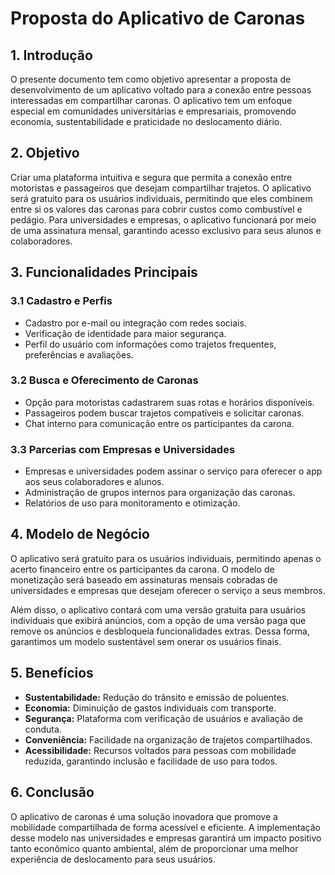 # Proposta do Aplicativo de Caronas

## 1. Introdução

O presente documento tem como objetivo apresentar a proposta de desenvolvimento de um aplicativo voltado para a conexão entre pessoas interessadas em compartilhar caronas. O aplicativo tem um enfoque especial em comunidades universitárias e empresariais, promovendo economia, sustentabilidade e praticidade no deslocamento diário.

## 2. Objetivo

Criar uma plataforma intuitiva e segura que permita a conexão entre motoristas e passageiros que desejam compartilhar trajetos. O aplicativo será gratuito para os usuários individuais, permitindo que eles combinem entre si os valores das caronas para cobrir custos como combustível e pedágio. Para universidades e empresas, o aplicativo funcionará por meio de uma assinatura mensal, garantindo acesso exclusivo para seus alunos e colaboradores.

## 3. Funcionalidades Principais

### 3.1 Cadastro e Perfis

- Cadastro por e-mail ou integração com redes sociais.
- Verificação de identidade para maior segurança.
- Perfil do usuário com informações como trajetos frequentes, preferências e avaliações.

### 3.2 Busca e Oferecimento de Caronas

- Opção para motoristas cadastrarem suas rotas e horários disponíveis.
- Passageiros podem buscar trajetos compatíveis e solicitar caronas.
- Chat interno para comunicação entre os participantes da carona.

### 3.3 Parcerias com Empresas e Universidades

- Empresas e universidades podem assinar o serviço para oferecer o app aos seus colaboradores e alunos.
- Administração de grupos internos para organização das caronas.
- Relatórios de uso para monitoramento e otimização.

## 4. Modelo de Negócio

O aplicativo será gratuito para os usuários individuais, permitindo apenas o acerto financeiro entre os participantes da carona. O modelo de monetização será baseado em assinaturas mensais cobradas de universidades e empresas que desejam oferecer o serviço a seus membros.

Além disso, o aplicativo contará com uma versão gratuita para usuários individuais que exibirá anúncios, com a opção de uma versão paga que remove os anúncios e desbloqueia funcionalidades extras. Dessa forma, garantimos um modelo sustentável sem onerar os usuários finais.

## 5. Benefícios

- **Sustentabilidade:** Redução do trânsito e emissão de poluentes.
- **Economia:** Diminuição de gastos individuais com transporte.
- **Segurança:** Plataforma com verificação de usuários e avaliação de conduta.
- **Conveniência:** Facilidade na organização de trajetos compartilhados.
- **Acessibilidade:** Recursos voltados para pessoas com mobilidade reduzida, garantindo inclusão e facilidade de uso para todos.

## 6. Conclusão

O aplicativo de caronas é uma solução inovadora que promove a mobilidade compartilhada de forma acessível e eficiente. A implementação desse modelo nas universidades e empresas garantirá um impacto positivo tanto econômico quanto ambiental, além de proporcionar uma melhor experiência de deslocamento para seus usuários.

